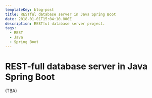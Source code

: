 ```yaml
---
templateKey: blog-post
title: RESTful database server in Java Spring Boot
date: 2018-01-01T15:04:10.000Z
description: RESTful database server project.
tags:
  - REST
  - Java
  - Spring Boot
---
```


# REST-full database server in Java Spring Boot

(TBA)
